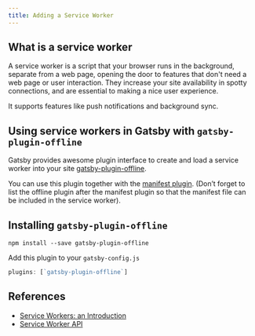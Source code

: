 ```yaml
---
title: Adding a Service Worker
---
```


## What is a service worker

A service worker is a script that your browser runs in the background, separate from a web page, opening the door to features that don't need a web page or user interaction. They increase your site availability in spotty connections, and are essential to making a nice user experience.

It supports features like push notifications and background sync.

## Using service workers in Gatsby with `gatsby-plugin-offline`

Gatsby provides awesome plugin interface to create and load a service worker into your site [gatsby-plugin-offline](https://www.npmjs.com/package/gatsby-plugin-offline).

You can use this plugin together with the [manifest plugin](https://www.npmjs.com/package/gatsby-plugin-manifest). (Don’t forget to list the offline plugin after the manifest plugin so that the manifest file can be included in the service worker).

## Installing `gatsby-plugin-offline`

`npm install --save gatsby-plugin-offline`

Add this plugin to your `gatsby-config.js`

```javascript:title=gatsby-config.js
plugins: [`gatsby-plugin-offline`]
```

## References

- [Service Workers: an Introduction](https://developers.google.com/web/fundamentals/primers/service-workers)
- [Service Worker API](https://developer.mozilla.org/en-US/docs/Web/API/Service_Worker_API)
